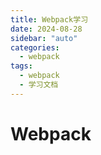 ```yaml
---
title: Webpack学习
date: 2024-08-28
sidebar: "auto"
categories:
  - webpack
tags:
  - webpack
  - 学习文档
---
```


# Webpack